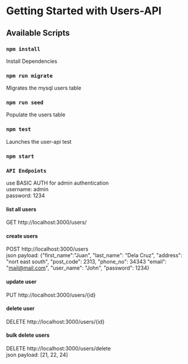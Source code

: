 # Getting Started with Users-API

## Available Scripts
### `npm install`

Install Dependencies

### `npm run migrate`

Migrates the mysql users table 

### `npm run seed`

Populate the users table
### `npm test`

Launches the user-api test 
### `npm start`

### `API Endpoints`

use BASIC AUTH for admin authentication<br />
username: admin<br />
password: 1234<br />

#### list all users
GET  http://localhost:3000/users/
<br />
#### create users
POST http://localhost:3000/users<br />
json payload: {"first_name":"Juan", "last_name": "Dela Cruz", "address": "nort east south", "post_code": 2313, "phone_no": 34343 "email": "mail@mail.com", "user_name": "John", "password": 1234}
<br />
#### update user
PUT http://localhost:3000/users/{id}
<br />   
#### delete user
DELETE http://localhost:3000/users/{id}
<br />
#### bulk delete users
DELETE http://localhost:3000/users/delete   
json payload: [21, 22, 24]
